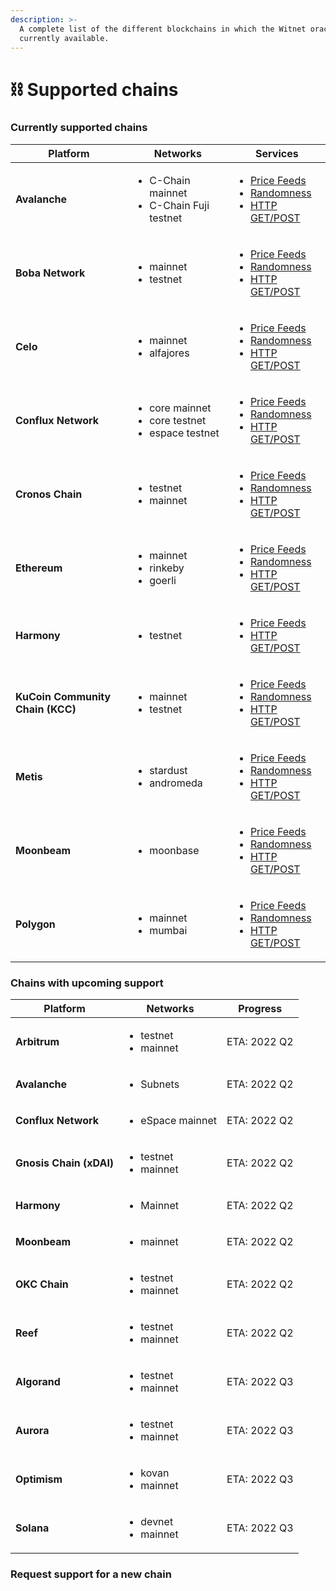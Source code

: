 ```yaml
---
description: >-
  A complete list of the different blockchains in which the Witnet oracle is
  currently available.
---
```


# ⛓ Supported chains

### Currently supported chains

| Platform                         | Networks                                                 | Services                                                                                                                                                                                                                                                                                        |
| -------------------------------- | -------------------------------------------------------- | ----------------------------------------------------------------------------------------------------------------------------------------------------------------------------------------------------------------------------------------------------------------------------------------------- |
| **Avalanche**                    | <ul><li>C-Chain mainnet</li><li>C-Chain Fuji testnet</li></ul> | <ul><li><a href="price-feeds/addresses/avalanche.md">Price Feeds</a></li><li><a href="witnet-randomness-oracle/contract-addresses.md#avalanche-c-chains">Randomness</a></li><li><a href="apis-and-http-get-post-oracle/contracts-addresses.md#avalanche-c-chain">HTTP GET/POST</a></li></ul>    |
| **Boba Network**                 | <ul><li>mainnet</li><li>testnet</li></ul>                | <ul><li><a href="price-feeds/addresses/boba.md">Price Feeds</a></li><li><a href="witnet-randomness-oracle/contract-addresses.md#boba-network">Randomness</a></li><li><a href="apis-and-http-get-post-oracle/contracts-addresses.md#boba-network">HTTP GET/POST</a></li></ul>                    |
| **Celo**                         | <ul><li>mainnet</li><li>alfajores</li></ul>              | <ul><li><a href="price-feeds/addresses/celo.md">Price Feeds</a></li><li><a href="witnet-randomness-oracle/contract-addresses.md#celo">Randomness</a></li><li><a href="apis-and-http-get-post-oracle/contracts-addresses.md#celo">HTTP GET/POST</a></li></ul>                                    |
| **Conflux Network**              | <ul><li>core mainnet</li><li>core testnet</li><li>espace testnet</li></ul> | <ul><li><a href="price-feeds/addresses/conflux.md">Price Feeds</a></li><li><a href="witnet-randomness-oracle/contract-addresses.md#conflux-network">Randomness</a></li><li><a href="apis-and-http-get-post-oracle/contracts-addresses.md#conflux-network">HTTP GET/POST</a></li></ul>           |
| **Cronos Chain**              | <ul><li>testnet</li><li>mainnet</li></ul>                   | <ul><li><a href="price-feeds/addresses/cronos.md">Price Feeds</a></li><li><a href="witnet-randomness-oracle/contract-addresses.md#cronos-chain">Randomness</a></li><li><a href="apis-and-http-get-post-oracle/contracts-addresses.md#cronos-chain">HTTP GET/POST</a></li></ul>           |
| **Ethereum**                     | <ul><li>mainnet</li><li>rinkeby</li><li>goerli</li></ul> | <ul><li><a href="price-feeds/addresses/ethereum.md">Price Feeds</a></li><li><a href="witnet-randomness-oracle/contract-addresses.md#ethereum">Randomness</a></li><li><a href="apis-and-http-get-post-oracle/contracts-addresses.md#ethereum">HTTP GET/POST</a></li></ul>                        |
| **Harmony**                      | <ul><li>testnet</li></ul>                                | <ul><li><a href="price-feeds/addresses/harmony.md">Price Feeds</a></li><li><a href="apis-and-http-get-post-oracle/contracts-addresses.md#harmony">HTTP GET/POST</a></li></ul>                                                                                                                   |
| **KuCoin Community Chain (KCC)** | <ul><li>mainnet</li><li>testnet</li></ul>                | <ul><li><a href="price-feeds/addresses/kcc.md">Price Feeds</a></li><li><a href="witnet-randomness-oracle/contract-addresses.md#kucoin-community-chain">Randomness</a></li><li><a href="apis-and-http-get-post-oracle/contracts-addresses.md#kucoin-community-chain">HTTP GET/POST</a></li></ul> |
| **Metis**                        | <ul><li>stardust</li><li>andromeda</li></ul>             | <ul><li><a href="price-feeds/addresses/metis.md">Price Feeds</a></li><li><a href="witnet-randomness-oracle/contract-addresses.md#metis">Randomness</a></li><li><a href="apis-and-http-get-post-oracle/contracts-addresses.md#metis">HTTP GET/POST</a></li></ul>                                 |
| **Moonbeam**                        | <ul><li>moonbase</li></ul>             | <ul><li><a href="price-feeds/addresses/moonbeam.md">Price Feeds</a></li><li><a href="witnet-randomness-oracle/contract-addresses.md#moonbeam">Randomness</a></li><li><a href="apis-and-http-get-post-oracle/contracts-addresses.md#moonbeam">HTTP GET/POST</a></li></ul>                                 |
| **Polygon**                      | <ul><li>mainnet</li><li>mumbai</li></ul>                 | <ul><li><a href="price-feeds/addresses/polygon.md">Price Feeds</a></li><li><a href="witnet-randomness-oracle/contract-addresses.md#polygon">Randomness</a></li><li><a href="apis-and-http-get-post-oracle/contracts-addresses.md#polygon">HTTP GET/POST</a></li></ul>                           |


### Chains with upcoming support

| Platform                | Networks                                          | Progress     |
| ----------------------- | ------------------------------------------------- | ------------ |
| **Arbitrum**            | <ul><li>testnet</li><li>mainnet</li></ul>         | ETA: 2022 Q2 |
| **Avalanche**           | <ul><li>Subnets</li></ul>                         | ETA: 2022 Q2 |
| **Conflux Network**     | <ul><li>eSpace mainnet</li></ul>                  | ETA: 2022 Q2 |
| **Gnosis Chain (xDAI)** | <ul><li>testnet</li><li>mainnet</li></ul>         | ETA: 2022 Q2 |
| **Harmony**             | <ul><li>Mainnet</li></ul>                         | ETA: 2022 Q2 |
| **Moonbeam**            | <ul><li>mainnet</li></ul>                         | ETA: 2022 Q2 |
| **OKC Chain**           | <ul><li>testnet</li><li>mainnet</li></ul>         | ETA: 2022 Q2 |
| **Reef**                | <ul><li>testnet</li><li>mainnet</li></ul>         | ETA: 2022 Q2 |
| **Algorand**            | <ul><li>testnet</li><li>mainnet</li></ul>         | ETA: 2022 Q3 |
| **Aurora**              | <ul><li>testnet</li><li>mainnet</li></ul>         | ETA: 2022 Q3 |
| **Optimism**            | <ul><li>kovan</li><li>mainnet</li></ul>           | ETA: 2022 Q3 |
| **Solana**              | <ul><li>devnet</li><li>mainnet</li></ul>          | ETA: 2022 Q3 |

### Request support for a new chain
